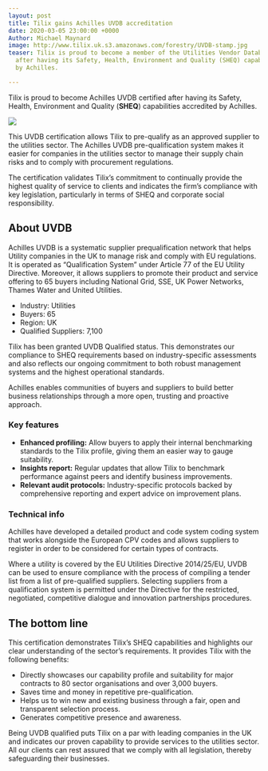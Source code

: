 ```yaml
---
layout: post
title: Tilix gains Achilles UVDB accreditation
date: 2020-03-05 23:00:00 +0000
Author: Michael Maynard
image: http://www.tilix.uk.s3.amazonaws.com/forestry/UVDB-stamp.jpg
teaser: Tilix is proud to become a member of the Utilities Vendor Database (UVDB)
  after having its Safety, Health, Environment and Quality (SHEQ) capabilities accredited
  by Achilles.

---
```

Tilix is proud to become Achilles UVDB certified after having its Safety, Health, Environment and Quality (**SHEQ**) capabilities accredited by Achilles.

![](http://www.tilix.uk.s3.amazonaws.com/forestry/UVDB-stamp.jpg)

This UVDB certification allows Tilix to pre-qualify as an approved supplier to the utilities sector. The Achilles UVDB pre-qualification system makes it easier for companies in the utilities sector to manage their supply chain risks and to comply with procurement regulations.

The certification validates Tilix’s commitment to continually provide the highest quality of service to clients and indicates the firm’s compliance with key legislation, particularly in terms of SHEQ and corporate social responsibility.

## **About UVDB**

Achilles UVDB is a systematic supplier prequalification network that helps Utility companies in the UK to manage risk and comply with EU regulations. It is operated as “Qualification System” under Article 77 of the EU Utility Directive. Moreover, it allows suppliers to promote their product and service offering to 65 buyers including National Grid, SSE, UK Power Networks, Thames Water and United Utilities.

* Industry: Utilities
* Buyers: 65
* Region: UK
* Qualified Suppliers: 7,100

Tilix has been granted UVDB Qualified status. This demonstrates our compliance to SHEQ requirements based on industry-specific assessments and also reflects our ongoing commitment to both robust management systems and the highest operational standards.

Achilles enables communities of buyers and suppliers to build better business relationships through a more open, trusting and proactive approach.

### Key features

* **Enhanced profiling:** Allow buyers to apply their internal benchmarking standards to the Tilix profile, giving them an easier way to gauge suitability.
* **Insights report:** Regular updates that allow Tilix to benchmark performance against peers and identify business improvements.
* **Relevant audit protocols:** Industry-specific protocols backed by comprehensive reporting and expert advice on improvement plans.

### Technical info

Achilles have developed a detailed product and code system coding system that works alongside the European CPV codes and allows suppliers to register in order to be considered for certain types of contracts.

Where a utility is covered by the EU Utilities Directive 2014/25/EU, UVDB can be used to ensure compliance with the process of compiling a tender list from a list of pre-qualified suppliers. Selecting suppliers from a qualification system is permitted under the Directive for the restricted, negotiated, competitive dialogue and innovation partnerships procedures.

## The bottom line

This certification demonstrates Tilix’s SHEQ capabilities and highlights our clear understanding of the sector’s requirements. It provides Tilix with the following benefits:

* Directly showcases our capability profile and suitability for major contracts to 80 sector organisations and over 3,000 buyers.
* Saves time and money in repetitive pre-qualification.
* Helps us to win new and existing business through a fair, open and transparent selection process.
* Generates competitive presence and awareness.

Being UVDB qualified puts Tilix on a par with leading companies in the UK and indicates our proven capability to provide services to the utilities sector. All our clients can rest assured that we comply with all legislation, thereby safeguarding their businesses.